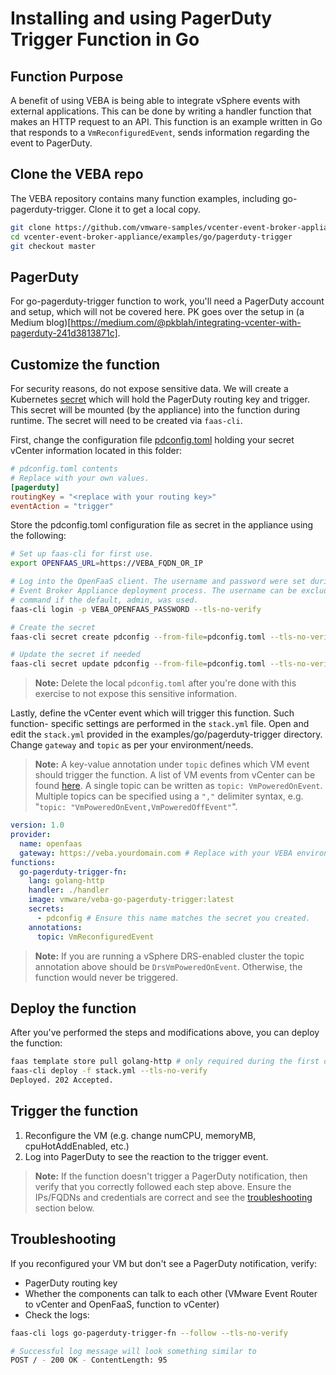 # Installing and using PagerDuty Trigger Function in Go

## Function Purpose

A benefit of using VEBA is being able to integrate vSphere events with external
applications. This can be done by writing a handler function that makes an HTTP
request to an API. This function is an example written in Go that responds to a
`VmReconfiguredEvent`, sends information regarding the event to PagerDuty.

## Clone the VEBA repo

The VEBA repository contains many function examples, including go-pagerduty-trigger.
Clone it to get a local copy.

```bash
git clone https://github.com/vmware-samples/vcenter-event-broker-appliance
cd vcenter-event-broker-appliance/examples/go/pagerduty-trigger
git checkout master
```

## PagerDuty

For go-pagerduty-trigger function to work, you'll need a PagerDuty account and
setup, which will not be covered here. PK goes over the setup in (a Medium blog)[https://medium.com/@pkblah/integrating-vcenter-with-pagerduty-241d3813871c].

## Customize the function

For security reasons, do not expose sensitive data. We will create a Kubernetes [secret](https://kubernetes.io/docs/concepts/configuration/secret/)
which will hold the PagerDuty routing key and trigger. This secret will be mounted
(by the appliance) into the function during runtime. The secret will need to be
created via `faas-cli`.

First, change the configuration file [pdconfig.toml](pdconfig.toml) holding your secret vCenter
information located in this folder:

```toml
# pdconfig.toml contents
# Replace with your own values.
[pagerduty]
routingKey = "<replace with your routing key>"
eventAction = "trigger"
```

Store the pdconfig.toml configuration file as secret in the appliance using the
following:

```bash
# Set up faas-cli for first use.
export OPENFAAS_URL=https://VEBA_FQDN_OR_IP

# Log into the OpenFaaS client. The username and password were set during the vCenter
# Event Broker Appliance deployment process. The username can be excluded in the
# command if the default, admin, was used.
faas-cli login -p VEBA_OPENFAAS_PASSWORD --tls-no-verify

# Create the secret
faas-cli secret create pdconfig --from-file=pdconfig.toml --tls-no-verify

# Update the secret if needed
faas-cli secret update pdconfig --from-file=pdconfig.toml --tls-no-verify
```

> **Note:** Delete the local `pdconfig.toml` after you're done with this exercise
to not expose this sensitive information.

Lastly, define the vCenter event which will trigger this function. Such function-
specific settings are performed in the `stack.yml` file. Open and edit the `stack.yml`
provided in the examples/go/pagerduty-trigger directory. Change `gateway` and `topic`
as per your environment/needs.

> **Note:** A key-value annotation under `topic` defines which VM event should
trigger the function. A list of VM events from vCenter can be found [here](https://code.vmware.com/doc/preview?id=4206#/doc/vim.event.VmEvent.html).
A single topic can be written as `topic: VmPoweredOnEvent`. Multiple topics can
be specified using a `","` delimiter syntax, e.g. "`topic: "VmPoweredOnEvent,VmPoweredOffEvent"`".

```yaml
version: 1.0
provider:
  name: openfaas
  gateway: https://veba.yourdomain.com # Replace with your VEBA environment.
functions:
  go-pagerduty-trigger-fn:
    lang: golang-http
    handler: ./handler
    image: vmware/veba-go-pagerduty-trigger:latest
    secrets:
      - pdconfig # Ensure this name matches the secret you created.
    annotations:
      topic: VmReconfiguredEvent
```

> **Note:** If you are running a vSphere DRS-enabled cluster the topic annotation
above should be `DrsVmPoweredOnEvent`. Otherwise, the function would never be triggered.

## Deploy the function

After you've performed the steps and modifications above, you can deploy the function:

```bash
faas template store pull golang-http # only required during the first deployment
faas-cli deploy -f stack.yml --tls-no-verify
Deployed. 202 Accepted.
```

## Trigger the function

1. Reconfigure the VM (e.g. change numCPU, memoryMB, cpuHotAddEnabled, etc.)
1. Log into PagerDuty to see the reaction to the trigger event.

> **Note:** If the function doesn't trigger a PagerDuty notification, then verify
that you correctly followed each step above. Ensure the IPs/FQDNs and credentials
are correct and see the [troubleshooting](#troubleshooting) section below.

## Troubleshooting

If you reconfigured your VM but don't see a PagerDuty notification, verify:

- PagerDuty routing key
- Whether the components can talk to each other (VMware Event Router to vCenter
and OpenFaaS, function to vCenter)
- Check the logs:

```bash
faas-cli logs go-pagerduty-trigger-fn --follow --tls-no-verify

# Successful log message will look something similar to
POST / - 200 OK - ContentLength: 95
```
